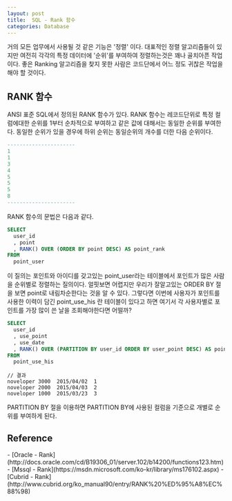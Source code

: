 ```yaml
---
layout: post
title:  SQL - Rank 함수
categories: Database
---
```


거의 모든 업무에서 사용될 것 같은 기능은 '정렬' 이다. 대표적인 정렬 알고리즘들이 있지만 여전히 각각의 특정 데이터에 '순위'를 부여하여 정렬하는것은 꽤나 골치아픈 작업이다. 좋은 Ranking 알고리즘을 찾지 못한 사람은 코드단에서 어느 정도 귀찮은 작업을 해야 할 것이다.

<h2>RANK 함수</h2>
ANSI 표준 SQL에서 정의된 RANK 함수가 있다. RANK 함수는 레코드단위로 특정 컬럼에대한 순위를 1부터 순차적으로 부여하고 같은 값에 대해서는 동일한 순위를 부여한다. 동일한 순위가 있을 경우에 하위 순위는 동일순위의 개수를 더한 다음 순위이다. 

```sql
----------------------
1
1
3
4
5
5
5
8
----------------------
```

RANK 함수의 문법은 다음과 같다.

```sql
SELECT 
  user_id
  , point
  , RANK() OVER (ORDER BY point DESC) AS point_rank
FROM 
  point_user
```

이 질의는 포인트와 아이디를 갖고있는 point_user라는 테이블에서 포인트가 많은 사람을 순위별로 정렬하는 질의이다.
얼핏보면 어렵지만 우리가 잘알고있는 ORDER BY 절을 보면 point로 내림차순한다는 것을 알 수 있다.
그렇다면 이번에 사용자가 포인트를 사용한 이력이 담긴 point_use_his 란 테이블이 있다고 하면 여기서 각 사용자별로 포인트를 가장 많이 쓴 날을 조회해야한다면 어떨까?

```sql 
SELECT
  user_id
  , use_point
  , use_date
  , RANK() OVER (PARTITION BY user_id ORDER BY user_point DESC) AS point_use_rank
FROM
  point_use_his
```

```
// 결과
noveloper 3000  2015/04/02  1
noveloper 2000  2015/04/03  2
noveloper 1000  2015/03/23  3
```

PARTITION BY 절을 이용하면 PARTITION BY에 사용된 컬럼을 기준으로 개별로 순위를 부여하게 된다. 





<h2>Reference</h2>
- [Oracle - Rank](http://docs.oracle.com/cd/B19306_01/server.102/b14200/functions123.htm)
- [Mssql - Rank](https://msdn.microsoft.com/ko-kr/library/ms176102.aspx)
- [Cubrid - Rank](http://www.cubrid.org/ko_manual90/entry/RANK%20%ED%95%A8%EC%88%98)
